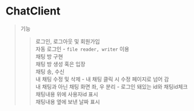 # ChatClient

>기능
>>로그인, 로그아웃 및 회원가입 <br/>
>>자동 로그인 - `file reader, writer` 이용 <br/>
>>채팅 방 구현 <br/>
>>채팅 방 생성 혹은 입장 <br/>
>>채팅 송, 수신 <br/>
>>내 채팅 수정 및 삭제 - 내 채팅 클릭 시 수정 페이지로 넘어 감 <br/>
>>내 채팅과 아닌 채팅 화면 좌, 우 분리 - 로그인 돼있는 id와 채팅id체크 <br/>
>>채팅내용 위에 사용자id 표시 <br/>
>>채팅내용 옆에 보낸 날짜 표시 <br/>
